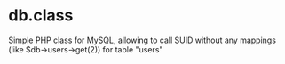 # db.class
Simple PHP class for MySQL, allowing to call SUID without any mappings (like $db->users->get(2)) for table "users"
